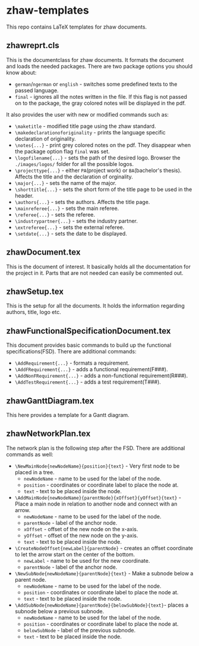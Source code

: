 # zhaw-templates
This repo contains LaTeX templates for zhaw documents.

## zhawreprt.cls
This is the documentclass for zhaw documents. It formats the document and loads the needed packages. There are two package options you should know about:
- `german`/`ngerman` or `english` - switches some predefined texts to the passed language.
- `final` - ignores all the notes written in the file. If this flag is not passed on to the package, the gray colored notes will be displayed in the pdf.

It also provides the user with new or modified commands such as:
- `\maketitle` - modified title page using the zhaw standard.
- `\makedeclarationoforiginality` - prints the language specific declaration of originality.
- `\notes{...}` - print grey colored notes on the pdf. They disappear when the package option flag `final` was set.
- `\logofilename{...}` - sets the path of the desired logo. Browser the `./images/logos/` folder for all the possible logos.
- `\projecttype{...}` - either `PA`(project work) or `BA`(bachelor's thesis). Affects the title and the declaration of orginality.
- `\major{...}` - sets the name of the major.
- `\shorttitle{...}` - sets the short form of the title page to be used in the header.
- `\authors{...}` - sets the authors. Affects the title page.
- `\mainreferee{...}` - sets the main referee.
- `\referee{...}` - sets the referee.
- `\industrypartner{...}` - sets the industry partner.
- `\extreferee{...}` - sets the external referee.
- `\setdate{...}` - sets the date to be displayed.

## zhawDocument.tex
This is the document of interest. It basically holds all the documentation for the project in it. Parts that are not needed can easily be commented out.

## zhawSetup.tex
This is the setup for all the documents. It holds the information regarding authors, title, logo etc.

## zhawFunctionalSpecificationDocument.tex
This document provides basic commands to build up the functional specifications(FSD). There are additional commands:
- `\AddRequirement{...}` - formats a requirement.
- `\AddFRequirement{...}` - adds a functional requirement(F###).
- `\AddNonFRequirement{...}` - adds a non-functional requirement(R###).
- `\AddTestRequirement{...}` - adds a test requirement(T###).

## zhawGanttDiagram.tex
This here provides a template for a Gantt diagram.

## zhawNetworkPlan.tex
The network plan is the following step after the FSD. There are additional commands as well:
- `\NewMainNode{newNodeName}{position}{text}` - Very first node to be placed in a tree.
  - `newNodeName` - name to be used for the label of the node.
  - `position` - coordinates or coordinate label to place the node at.
  - `text` - text to be placed inside the node.
- `\AddMainNode{newNodeName}{parentNode}{xOffset}{yOffset}{text}` - Place a main node in relation to another node and connect with an arrow.
  - `newNodeName` - name to be used for the label of the node.
  - `parentNode` - label of the anchor node.
  - `xOffset` - offset of the new node on the x-axis.
  - `yOffset` - offset of the new node on the y-axis.
  - `text` - text to be placed inside the node.
- `\CreateNodeOffset{newLabel}{parentNode}` - creates an offset coordinate to let the arrow start on the center of the bottom.
  - `newLabel` - name to be used for the new coordinate.
  - `parentNode` - label of the anchor node.
- `\NewSubNode{newNodeName}{parentNode}{text}` - Make a subnode below a parent node.
  - `newNodeName` - name to be used for the label of the node.
  - `position` - coordinates or coordinate label to place the node at.
  - `text` - text to be placed inside the node.
- `\AddSubNode{newNodeName}{parentNode}{belowSubNode}{text}`- places a subnode below a previous subnode.
  - `newNodeName` - name to be used for the label of the node.
  - `position` - coordinates or coordinate label to place the node at.
  - `belowSubNode` - label of the previous subnode.
  - `text` - text to be placed inside the node.
